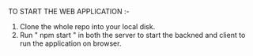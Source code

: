 TO START THE WEB APPLICATION :-
1. Clone the whole repo into your local disk.
2. Run " npm start " in both the server to start the backned and client to run the application on browser.
